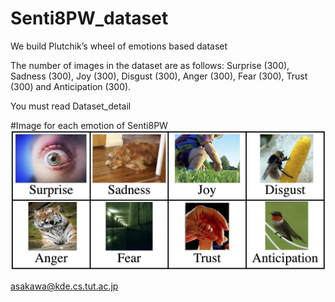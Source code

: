 # Senti8PW_dataset

We build Plutchik’s wheel of emotions based dataset

The number of images in the dataset are as follows: Surprise (300), Sadness (300), Joy (300), Disgust (300), Anger (300), Fear (300), Trust (300) and Anticipation (300). 

You must read Dataset_detail

#Image for each emotion of Senti8PW
![sample](image/sample.jpg)


<asakawa@kde.cs.tut.ac.jp>
